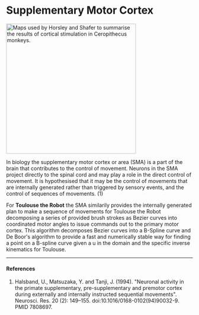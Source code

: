# Supplementary Motor Cortex

<img src="https://i.imgur.com/51OXfrz.png" alt="Maps used by Horsley and Shafer to summarise the results of cortical stimulation in Ceropithecus monkeys." style="width: 350px;"/>

In biology the supplementary motor cortex or area (SMA) is a part of the brain that contributes to the control of movement. Neurons in the SMA project directly to the spinal cord and may play a role in the direct control of movement. It is hypothesised that it may be the control of movements that are internally generated rather than triggered by sensory events, and the control of sequences of movements. (1)

For **Toulouse the Robot** the SMA similarily provides the internally generated plan to make a sequence of movements for Toulouse the Robot decomposing a series of provided brush strokes as Bezier curves into coordinated motor angles to issue commands out to the primary motor cortex. This algorithm decomposes Bezier curves into a B-Spline curve and De Boor's algorithm to provide a fast and numerically stable way for finding a point on a B-spline curve given a u in the domain and the specific inverse kinematics for Toulouse. 

***
#### References
1. Halsband, U., Matsuzaka, Y. and Tanji, J. (1994). "Neuronal activity in the primate supplementary, pre-supplementary and premotor cortex during externally and internally instructed sequential movements". Neurosci. Res. 20 (2): 149–155. doi:10.1016/0168-0102(94)90032-9. PMID 7808697.
